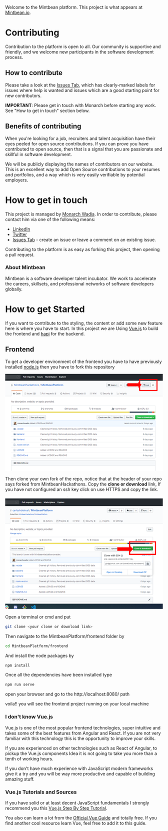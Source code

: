 Welcome to the Mintbean platform. This project is what appears at [Mintbean.io](https://mintbean.io).

# Contributing

Contribution to the platform is open to all. Our community is supportive and friendly, and we welcome new participants in the software development process.

## How to contribute

Please take a look at the [Issues Tab](https://github.com/MintbeanHackathons/MintbeanPlatform/issues), which has clearly-marked labels for issues where help is wanted and issues which are a good starting point for new contributors. 

**IMPORTANT**: Please get in touch with Monarch before starting any work. See "How to get in touch" section below.

## Benefits of contributing

When you're looking for a job, recruiters and talent acquisition have their eyes peeled for open source contributions. If you can prove you have contributed to open source, then that is a signal that you are passionate and skillful in software development.

We will be publicly displaying the names of contributors on our website. This is an excellent way to add Open Source contributions to your resumes and portfolios, and a way which is very easily verifiable by potential employers.

# How to get in touch

This project is managed by [Monarch Wadia](https://github.com/monarchwadia). In order to contribute, please contact him via one of the following means:

* [LinkedIn](https://linkedin.com/in/monarchwadia)
* [Twitter](https://twitter.com/monarchwadia)
* [Issues Tab](https://github.com/MintbeanHackathons/MintbeanPlatform/issues) - create an issue or leave a comment on an existing issue.

Contributing to the platform is as easy as forking this project, then opening a pull request.

### About Mintbean

Mintbean is a software developer talent incubator. We work to accelerate the careers, skillsets, and professional networks of software developers globally.

# How to get Started

If you want to contribute to the styling, the content or add some new feature here is where you have to start. In this project we are Using [Vue.js](https://vuejs.org/) to build the frontend and [hapi](https://hapi.dev/) for the backend.

## Frontend

To get a developer environment of the frontend you have to have previously installed [node.js](https://nodejs.org/) then you have to fork this repository 

![Fork this repo](assets/fork-repo.png)

Then clone your own fork of the repo, notice that at the header of your repo says forked from MintbeanHackathons. Copy the **clone or download** link, If you have not configured an ssh key click on use HTTPS and copy the link.

![Clone your repo](assets/clone-your-repo.png)

Open a terminal or cmd and put 

```bash
git clone <your clone or download link>

```
Then navigate to the MintbeanPlatform/frontend folder by

```bash
cd MintbeanPlatform/frontend
```

And install the node packages by

```bash
npm install
```

Once all the dependencies have been installed type

```bash
npm run serve
```

open your browser and go to the http://localhost:8080/ path

voila!! you will see the frontend project running on your local machine

### I don't know Vue.js

Vue.js is one of the most popular frontend technologies, super intuitive and takes some of the best features from Angular and React. If you are not very familiar with this technology this is the opportunity to improve your skills. 

If you are experienced on other technologies such as React of Angular, to pickup the Vue.js components Idea it is not going to take you more than a tenth of working hours.

If you don't have much experience with JavaScript modern frameworks give it a try and you will be way more productive and capable of building amazing stuff.

### Vue.js Tutorials and Sources

If you have solid or at least decent JavaScript fundamentals I strongly recommend you this [Vue.js Step By Step Tutorial](https://laracasts.com/series/learn-vue-2-step-by-step).

You also can learn a lot from the [Official Vue Guide](https://vuejs.org/v2/guide/) and totally free. If you find another cool resource learn Vue, feel free to add it to this guide.

